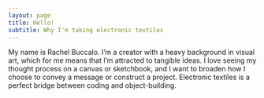 ```yaml
---
layout: page
title: Hello!
subtitle: Why I'm taking electronic textiles
---
```


My name is Rachel Buccalo. I’m a creator with a heavy background in visual art, which for me means that I’m attracted to tangible ideas. I love seeing my thought process on a canvas or sketchbook, and I want to broaden how I choose to convey a message or construct a project. Electronic textiles is a perfect bridge between coding and object-building.
